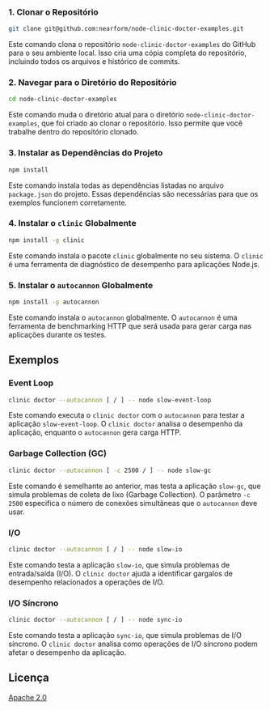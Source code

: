﻿### 1. Clonar o Repositório

```bash
git clone git@github.com:nearform/node-clinic-doctor-examples.git

```

Este comando clona o repositório  `node-clinic-doctor-examples`  do GitHub para o seu ambiente local. Isso cria uma cópia completa do repositório, incluindo todos os arquivos e histórico de commits.

### 2. Navegar para o Diretório do Repositório

```bash
cd node-clinic-doctor-examples

```

Este comando muda o diretório atual para o diretório  `node-clinic-doctor-examples`, que foi criado ao clonar o repositório. Isso permite que você trabalhe dentro do repositório clonado.

### 3. Instalar as Dependências do Projeto

```bash
npm install

```

Este comando instala todas as dependências listadas no arquivo  `package.json`  do projeto. Essas dependências são necessárias para que os exemplos funcionem corretamente.

### 4. Instalar o  `clinic`  Globalmente

```bash
npm install -g clinic

```

Este comando instala o pacote  `clinic`  globalmente no seu sistema. O  `clinic`  é uma ferramenta de diagnóstico de desempenho para aplicações Node.js.

### 5. Instalar o  `autocannon`  Globalmente

```bash
npm install -g autocannon

```

Este comando instala o  `autocannon`  globalmente. O  `autocannon`  é uma ferramenta de benchmarking HTTP que será usada para gerar carga nas aplicações durante os testes.

## Exemplos

### Event Loop

```bash
clinic doctor --autocannon [ / ] -- node slow-event-loop

```

 Este comando executa o  `clinic doctor`  com o  `autocannon`  para testar a aplicação  `slow-event-loop`. O  `clinic doctor`  analisa o desempenho da aplicação, enquanto o  `autocannon`  gera carga HTTP.

### Garbage Collection (GC)

```bash
clinic doctor --autocannon [ -c 2500 / ] -- node slow-gc

```

Este comando é semelhante ao anterior, mas testa a aplicação  `slow-gc`, que simula problemas de coleta de lixo (Garbage Collection). O parâmetro  `-c 2500`  especifica o número de conexões simultâneas que o  `autocannon`  deve usar.

### I/O

```bash
clinic doctor --autocannon [ / ] -- node slow-io

```

Este comando testa a aplicação  `slow-io`, que simula problemas de entrada/saída (I/O). O  `clinic doctor`  ajuda a identificar gargalos de desempenho relacionados a operações de I/O.

### I/O Síncrono

```bash
clinic doctor --autocannon [ / ] -- node sync-io

```

Este comando testa a aplicação  `sync-io`, que simula problemas de I/O síncrono. O  `clinic doctor`  analisa como operações de I/O síncrono podem afetar o desempenho da aplicação.

## Licença

[Apache 2.0](<https://tldrlegal.com/license/apache-license-2.0-(apache-2.0)>)
